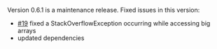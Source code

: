 Version 0.6.1 is a maintenance release. Fixed issues in this version:

  - [#19][] fixed a StackOverflowException occurring while accessing big arrays
  - updated dependencies

[#19]: https://github.com/jrudolph/json-lenses/issues/19

